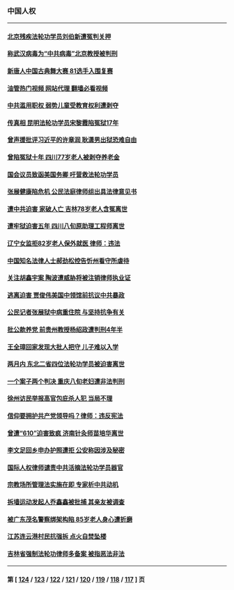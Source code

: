 ### 中国人权
---
#### [北京残疾法轮功学员刘伯新遭冤判关押](../../pages/ncid278/n14069619.md?09111245) 
#### [称武汉病毒为“中共病毒”北京教授被判刑](../../pages/ncid278/n14070053.md?09111245) 
#### [新唐人中国古典舞大赛 81选手入围复赛](../../pages/ncid278/n14069975.md?09111245) 
#### [油管热门视频 网站代理 翻墙必看视频](http://138.2.39.72:81/youtube.html?epic-marker?09111245)
#### [中共滥用职权 弱势儿童受教育权利遭剥夺](../../pages/ncid278/n14069848.md?09111245) 
#### [传真相 昆明法轮功学员宋黎霞陷冤狱17年](../../pages/ncid278/n14069020.md?09111245) 
#### [曾声援批评习近平的许章润 耿潇男出狱恐难自由](../../pages/ncid278/n14069648.md?09111245) 
#### [曾陷冤狱十年 四川77岁老人被剥夺养老金](../../pages/ncid278/n14068260.md?09111245) 
#### [国会议员致函美国务卿 吁营救法轮功学员](../../pages/ncid278/n14068427.md?09111245) 
#### [张展健康陷危机 公民法庭律师组出具法律意见书](../../pages/ncid278/n14068363.md?09111245) 
#### [遭中共迫害 家破人亡 吉林78岁老人含冤离世](../../pages/ncid278/n14066833.md?09111245) 
#### [遭牢狱迫害五年 四川八旬原助理工程师离世](../../pages/ncid278/n14066297.md?09111245) 
#### [辽宁女监拒82岁老人保外就医 律师：违法](../../pages/ncid278/n14065881.md?09111245) 
#### [中国知名法律人士郝劲松控告忻州看守所虐待](../../pages/ncid278/n14065877.md?09111245) 
#### [关注胡鑫宇案 陶波遭威胁将被注销律师执业证](../../pages/ncid278/n14065596.md?09111245) 
#### [逃离迫害 贾俊伟美国中领馆前抗议中共暴政](../../pages/ncid278/n14065504.md?09111245) 
#### [公民记者张展狱中病重住院 与坚持抗争有关](../../pages/ncid278/n14065221.md?09111245) 
#### [批公款养党 前贵州教授杨绍政遭判刑4年半](../../pages/ncid278/n14064553.md?09111245) 
#### [王全璋回家发现大批人把守 儿子难以入学](../../pages/ncid278/n14064364.md?09111245) 
#### [两月内 东北二省四位法轮功学员被迫害离世](../../pages/ncid278/n14063270.md?09111245) 
#### [一个案子两个判决 重庆八旬老妇遭非法判刑](../../pages/ncid278/n14063531.md?09111245) 
#### [徐州访民举报高官包庇杀人犯 当局不理](../../pages/ncid278/n14062521.md?09111245) 
#### [信仰要拥护共产党领导吗？律师：违反宪法](../../pages/ncid278/n14061325.md?09111245) 
#### [曾遭“610”迫害致疯 济南针灸师苗培华离世](../../pages/ncid278/n14060519.md?09111245) 
#### [李文足回乡申办护照遭拒 公安称因涉及秘密](../../pages/ncid278/n14061423.md?09111245) 
#### [国际人权律师谴责中共活摘法轮功学员器官](../../pages/ncid278/n14061274.md?09111245) 
#### [宗教场所管理法实施在即 专家析中共动机](../../pages/ncid278/n14061242.md?09111245) 
#### [拆墙运动发起人乔鑫鑫被批捕 其亲友被调查](../../pages/ncid278/n14060803.md?09111245) 
#### [被广东茂名警察绑架构陷 85岁老人身心遭折磨](../../pages/ncid278/n14059718.md?09111245) 
#### [江苏连云港村民抗强拆 点火自焚坠楼](../../pages/ncid278/n14060228.md?09111245) 
#### [吉林省强制法轮功律师多备案 被指恶法非法](../../pages/ncid278/n14059091.md?09111245) 

---
#### 第 [ [124](./124.md?09111245) / [123](./123.md?09111245) / [122](./122.md?09111245) / [121](./121.md?09111245) / [120](./120.md?09111245) / [119](./119.md?09111245) / [118](./118.md?09111245) / [117](./117.md?09111245) ] 页
